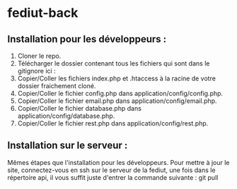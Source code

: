 # fediut-back

## Installation pour les développeurs :
1. Cloner le repo.
2. Télécharger le dossier contenant tous les fichiers qui sont dans le gitignore ici :
3. Copier/Coller les fichiers index.php et .htaccess à la racine de votre dossier fraichement cloné.
4. Copier/Coller le fichier config.php dans application/config/config.php.
5. Copier/Coller le fichier email.php dans application/config/email.php.
6. Copier/Coller le fichier database.php dans application/config/database.php.
7. Copier/Coller le fichier rest.php dans application/config/rest.php.


## Installation sur le serveur :
Mêmes étapes que l'installation pour les développeurs.
Pour mettre à jour le site, connectez-vous en ssh sur le serveur de la fediut, une fois dans le répertoire api, il vous suffit juste d'entrer la commande suivante : git pull
